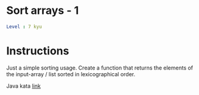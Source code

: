 # Sort arrays - 1

```yaml
Level : 7 kyu
```

# Instructions

Just a simple sorting usage. Create a function that returns the elements of the input-array / list sorted in lexicographical order.

Java kata [link](https://www.codewars.com/kata/51f41b98e8f176e70d0002a8/train/java)